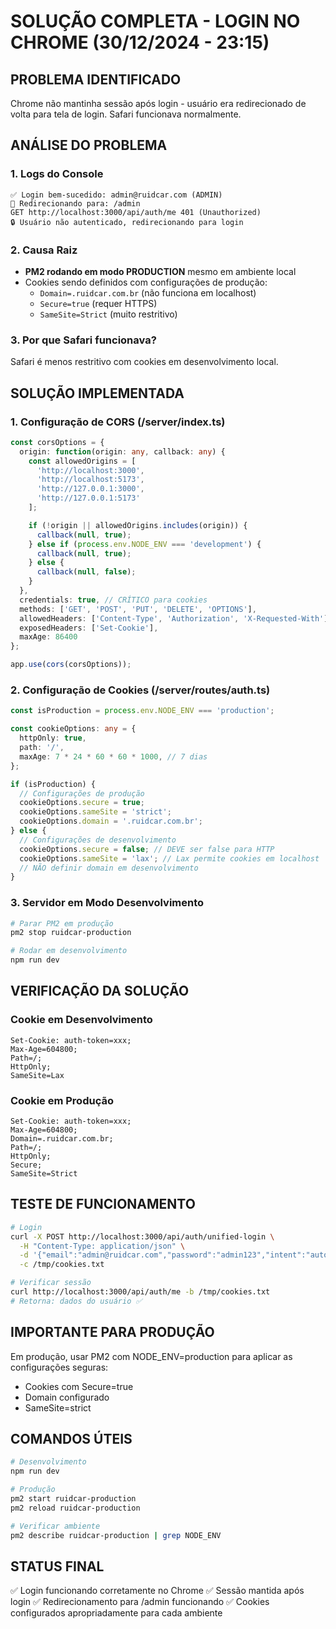 # SOLUÇÃO COMPLETA - LOGIN NO CHROME (30/12/2024 - 23:15)

## PROBLEMA IDENTIFICADO
Chrome não mantinha sessão após login - usuário era redirecionado de volta para tela de login.
Safari funcionava normalmente.

## ANÁLISE DO PROBLEMA

### 1. Logs do Console
```
✅ Login bem-sucedido: admin@ruidcar.com (ADMIN)
🔀 Redirecionando para: /admin
GET http://localhost:3000/api/auth/me 401 (Unauthorized)
🔒 Usuário não autenticado, redirecionando para login
```

### 2. Causa Raiz
- **PM2 rodando em modo PRODUCTION** mesmo em ambiente local
- Cookies sendo definidos com configurações de produção:
  - `Domain=.ruidcar.com.br` (não funciona em localhost)
  - `Secure=true` (requer HTTPS)
  - `SameSite=Strict` (muito restritivo)

### 3. Por que Safari funcionava?
Safari é menos restritivo com cookies em desenvolvimento local.

## SOLUÇÃO IMPLEMENTADA

### 1. Configuração de CORS (/server/index.ts)
```typescript
const corsOptions = {
  origin: function(origin: any, callback: any) {
    const allowedOrigins = [
      'http://localhost:3000',
      'http://localhost:5173',
      'http://127.0.0.1:3000',
      'http://127.0.0.1:5173'
    ];

    if (!origin || allowedOrigins.includes(origin)) {
      callback(null, true);
    } else if (process.env.NODE_ENV === 'development') {
      callback(null, true);
    } else {
      callback(null, false);
    }
  },
  credentials: true, // CRÍTICO para cookies
  methods: ['GET', 'POST', 'PUT', 'DELETE', 'OPTIONS'],
  allowedHeaders: ['Content-Type', 'Authorization', 'X-Requested-With'],
  exposedHeaders: ['Set-Cookie'],
  maxAge: 86400
};

app.use(cors(corsOptions));
```

### 2. Configuração de Cookies (/server/routes/auth.ts)
```typescript
const isProduction = process.env.NODE_ENV === 'production';

const cookieOptions: any = {
  httpOnly: true,
  path: '/',
  maxAge: 7 * 24 * 60 * 60 * 1000, // 7 dias
};

if (isProduction) {
  // Configurações de produção
  cookieOptions.secure = true;
  cookieOptions.sameSite = 'strict';
  cookieOptions.domain = '.ruidcar.com.br';
} else {
  // Configurações de desenvolvimento
  cookieOptions.secure = false; // DEVE ser false para HTTP
  cookieOptions.sameSite = 'lax'; // Lax permite cookies em localhost
  // NÃO definir domain em desenvolvimento
}
```

### 3. Servidor em Modo Desenvolvimento
```bash
# Parar PM2 em produção
pm2 stop ruidcar-production

# Rodar em desenvolvimento
npm run dev
```

## VERIFICAÇÃO DA SOLUÇÃO

### Cookie em Desenvolvimento
```
Set-Cookie: auth-token=xxx;
Max-Age=604800;
Path=/;
HttpOnly;
SameSite=Lax
```

### Cookie em Produção
```
Set-Cookie: auth-token=xxx;
Max-Age=604800;
Domain=.ruidcar.com.br;
Path=/;
HttpOnly;
Secure;
SameSite=Strict
```

## TESTE DE FUNCIONAMENTO
```bash
# Login
curl -X POST http://localhost:3000/api/auth/unified-login \
  -H "Content-Type: application/json" \
  -d '{"email":"admin@ruidcar.com","password":"admin123","intent":"auto"}' \
  -c /tmp/cookies.txt

# Verificar sessão
curl http://localhost:3000/api/auth/me -b /tmp/cookies.txt
# Retorna: dados do usuário ✅
```

## IMPORTANTE PARA PRODUÇÃO
Em produção, usar PM2 com NODE_ENV=production para aplicar as configurações seguras:
- Cookies com Secure=true
- Domain configurado
- SameSite=strict

## COMANDOS ÚTEIS
```bash
# Desenvolvimento
npm run dev

# Produção
pm2 start ruidcar-production
pm2 reload ruidcar-production

# Verificar ambiente
pm2 describe ruidcar-production | grep NODE_ENV
```

## STATUS FINAL
✅ Login funcionando corretamente no Chrome
✅ Sessão mantida após login
✅ Redirecionamento para /admin funcionando
✅ Cookies configurados apropriadamente para cada ambiente
